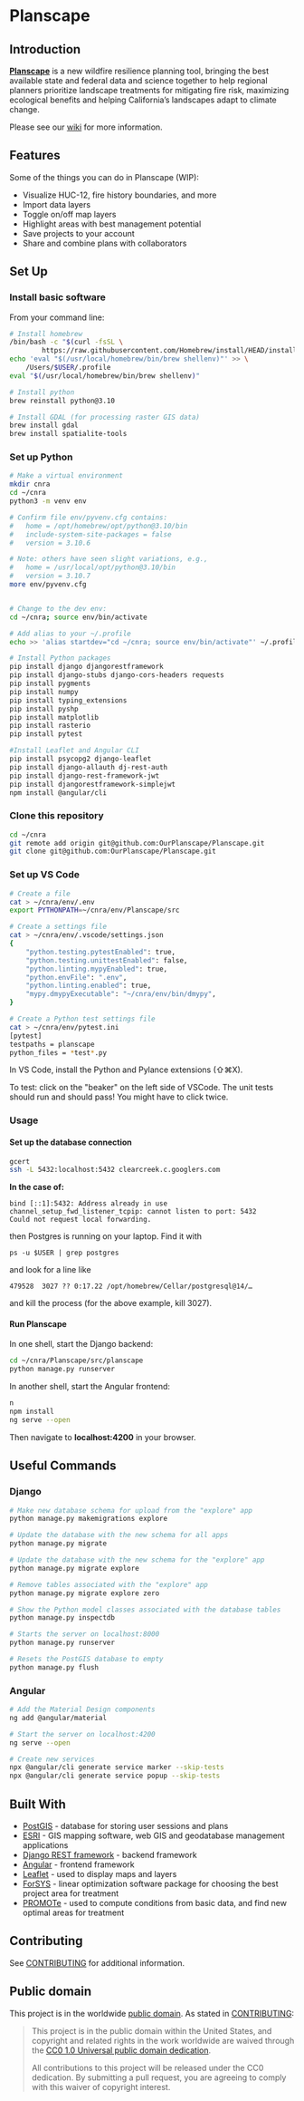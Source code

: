 # Planscape

## Introduction
**[Planscape](https://www.planscape.org/)** is a new wildfire resilience planning tool, bringing the best available state and federal data and science together to help regional planners prioritize landscape treatments for mitigating fire risk, maximizing ecological benefits and helping California’s landscapes adapt to climate change.

Please see our [wiki](https://github.com/OurPlanscape/Planscape/wiki) for more information.

## Features
Some of the things you can do in Planscape (WIP):

- Visualize HUC-12, fire history boundaries, and more
- Import data layers
- Toggle on/off map layers
- Highlight areas with best management potential  
- Save projects to your account
- Share and combine plans with collaborators

## Set Up

### Install basic software
From your command line:
```bash
# Install homebrew
/bin/bash -c "$(curl -fsSL \
        https://raw.githubusercontent.com/Homebrew/install/HEAD/install.sh)"
echo 'eval "$(/usr/local/homebrew/bin/brew shellenv)"' >> \
    /Users/$USER/.profile
eval "$(/usr/local/homebrew/bin/brew shellenv)"

# Install python
brew reinstall python@3.10

# Install GDAL (for processing raster GIS data)
brew install gdal
brew install spatialite-tools
```
### Set up Python

```bash
# Make a virtual environment
mkdir cnra
cd ~/cnra
python3 -m venv env

# Confirm file env/pyvenv.cfg contains: 
#   home = /opt/homebrew/opt/python@3.10/bin
#   include-system-site-packages = false
#   version = 3.10.6

# Note: others have seen slight variations, e.g.,
#   home = /usr/local/opt/python@3.10/bin
#   version = 3.10.7
more env/pyvenv.cfg


# Change to the dev env:
cd ~/cnra; source env/bin/activate

# Add alias to your ~/.profile
echo >> 'alias startdev="cd ~/cnra; source env/bin/activate"' ~/.profile

# Install Python packages 
pip install django djangorestframework
pip install django-stubs django-cors-headers requests
pip install pygments
pip install numpy
pip install typing_extensions
pip install pyshp
pip install matplotlib
pip install rasterio
pip install pytest

#Install Leaflet and Angular CLI
pip install psycopg2 django-leaflet
pip install django-allauth dj-rest-auth
pip install django-rest-framework-jwt
pip install djangorestframework-simplejwt
npm install @angular/cli
```

### Clone this repository

```bash
cd ~/cnra
git remote add origin git@github.com:OurPlanscape/Planscape.git
git clone git@github.com:OurPlanscape/Planscape.git
```

### Set up VS Code

```bash
# Create a file
cat > ~/cnra/env/.env
export PYTHONPATH=~/cnra/env/Planscape/src

# Create a settings file
cat > ~/cnra/env/.vscode/settings.json
{
    "python.testing.pytestEnabled": true,
    "python.testing.unittestEnabled": false,
    "python.linting.mypyEnabled": true,
    "python.envFile": ".env",
    "python.linting.enabled": true,
    "mypy.dmypyExecutable": "~/cnra/env/bin/dmypy",
}

# Create a Python test settings file
cat > ~/cnra/env/pytest.ini
[pytest]
testpaths = planscape
python_files = *test*.py
```

In VS Code, install the Python and Pylance extensions (⇧⌘X).

To test: click on the "beaker" on the left side of VSCode.  The unit tests should run and should pass!  You might have to click twice.

### Usage

#### Set up the database connection
```bash
gcert
ssh -L 5432:localhost:5432 clearcreek.c.googlers.com
```
**In the case of:**
```console
bind [::1]:5432: Address already in use
channel_setup_fwd_listener_tcpip: cannot listen to port: 5432
Could not request local forwarding.
```
then Postgres is running on your laptop.  Find it with

`ps -u $USER | grep postgres`

and look for a line like
```console
479528  3027 ?? 0:17.22 /opt/homebrew/Cellar/postgresql@14/…
```
and kill the process (for the above example, kill 3027).

#### Run Planscape

In one shell, start the Django backend:

```bash
cd ~/cnra/Planscape/src/planscape
python manage.py runserver
```

In another shell, start the Angular frontend:
```bash
n
npm install
ng serve --open
```
Then navigate to **localhost:4200** in your browser.

## Useful Commands 

### Django

```bash
# Make new database schema for upload from the "explore" app
python manage.py makemigrations explore

# Update the database with the new schema for all apps
python manage.py migrate

# Update the database with the new schema for the "explore" app
python manage.py migrate explore

# Remove tables associated with the "explore" app
python manage.py migrate explore zero

# Show the Python model classes associated with the database tables
python manage.py inspectdb

# Starts the server on localhost:8000
python manage.py runserver

# Resets the PostGIS database to empty
python manage.py flush
```

### Angular

```bash
# Add the Material Design components
ng add @angular/material

# Start the server on localhost:4200
ng serve --open

# Create new services
npx @angular/cli generate service marker --skip-tests
npx @angular/cli generate service popup --skip-tests
```

## Built With

- [PostGIS](https://postgis.net/) - database for storing user sessions and plans
- [ESRI](https://www.esri.com/en-us/home) - GIS mapping software, web GIS and geodatabase management applications
- [Django REST framework](https://www.django-rest-framework.org/) - backend framework
- [Angular](https://angular.io/) - frontend framework
- [Leaflet](https://leafletjs.com/) - used to display maps and layers
- [ForSYS](https://www.fs.usda.gov/rmrs/projects/forsys-scenario-planning-model-multi-objective-restoration-and-fuel-management-planning) - linear optimization software package for choosing the best project area for treatment
- [PROMOTe](https://www.fs.usda.gov/psw/topics/restoration/tcsi/publications/TCSI-Blueprint.pdf) - used to compute conditions from basic data, and find new optimal areas for treatment

## Contributing

See [CONTRIBUTING](CONTRIBUTING.md) for additional information.

## Public domain

This project is in the worldwide [public domain](LICENSE.md). As stated in [CONTRIBUTING](CONTRIBUTING.md):

> This project is in the public domain within the United States, and copyright and related rights in the work worldwide are waived through the [CC0 1.0 Universal public domain dedication](https://creativecommons.org/publicdomain/zero/1.0/).
>
> All contributions to this project will be released under the CC0 dedication. By submitting a pull request, you are agreeing to comply with this waiver of copyright interest.